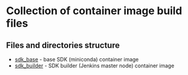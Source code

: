 Collection of container image build files
=========================================


Files and directories structure
-------------------------------

* [sdk_base](sdk_base) - base SDK (miniconda) container image
* [sdk_builder](sdk_builder) - SDK builder (Jenkins master node) container image
